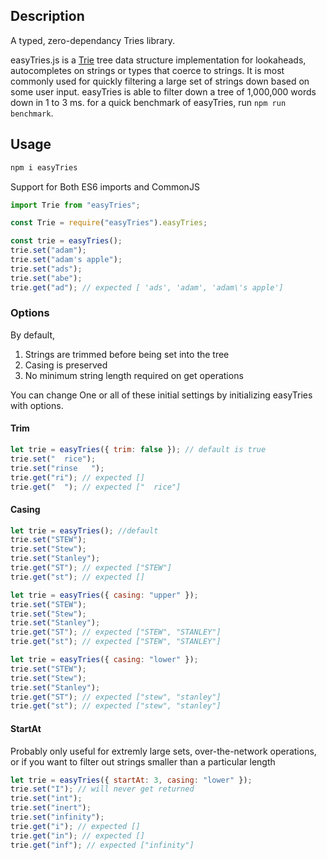 ## Description

A typed, zero-dependancy Tries library.

easyTries.js is a [Trie](https://en.wikipedia.org/wiki/Trie) tree data structure implementation for lookaheads, autocompletes on strings or types that coerce to strings. It is most commonly used for quickly filtering a large set of strings down based on some user input. easyTries is able to filter down a tree of 1,000,000 words down in 1 to 3 ms. for a quick benchmark of easyTries, run `npm run benchmark`.

## Usage

```bash
npm i easyTries
```

Support for Both ES6 imports and CommonJS

```js
import Trie from "easyTries";
```

```js
const Trie = require("easyTries").easyTries;
```

```js
const trie = easyTries();
trie.set("adam");
trie.set("adam's apple");
trie.set("ads");
trie.set("abe");
trie.get("ad"); // expected [ 'ads', 'adam', 'adam\'s apple']
```

### Options

By default,

1. Strings are trimmed before being set into the tree
2. Casing is preserved
3. No minimum string length required on get operations

You can change One or all of these initial settings by initializing easyTries with options.

#### Trim

```js
let trie = easyTries({ trim: false }); // default is true
trie.set("  rice");
trie.set("rinse   ");
trie.get("ri"); // expected []
trie.get("  "); // expected ["  rice"]
```

#### Casing

```js
let trie = easyTries(); //default
trie.set("STEW");
trie.set("Stew");
trie.set("Stanley");
trie.get("ST"); // expected ["STEW"]
trie.get("st"); // expected []
```

```js
let trie = easyTries({ casing: "upper" });
trie.set("STEW");
trie.set("Stew");
trie.set("Stanley");
trie.get("ST"); // expected ["STEW", "STANLEY"]
trie.get("st"); // expected ["STEW", "STANLEY"]
```

```js
let trie = easyTries({ casing: "lower" });
trie.set("STEW");
trie.set("Stew");
trie.set("Stanley");
trie.get("ST"); // expected ["stew", "stanley"]
trie.get("st"); // expected ["stew", "stanley"]
```

#### StartAt

Probably only useful for extremly large sets, over-the-network operations, or if you want to filter out strings smaller than a particular length

```js
let trie = easyTries({ startAt: 3, casing: "lower" });
trie.set("I"); // will never get returned
trie.set("int");
trie.set("inert");
trie.set("infinity");
trie.get("i"); // expected []
trie.get("in"); // expected []
trie.get("inf"); // expected ["infinity"]
```
